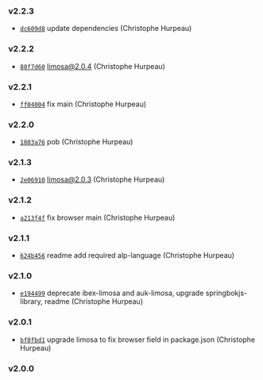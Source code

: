 ### v2.2.3

- [`dc609d8`](https://github.com/alpjs/alp-limosa/commit/dc609d882515ce0851e5fef13bc0d52a8cb0e9e0) update dependencies (Christophe Hurpeau)

### v2.2.2

- [`88f7d60`](https://github.com/alpjs/alp-limosa/commit/88f7d60ef45b1ab87e84cc5d0170a3748409a044) limosa@2.0.4 (Christophe Hurpeau)

### v2.2.1

- [`ff04004`](https://github.com/alpjs/alp-limosa/commit/ff04004834b7c78252248a7df7b3003ea66683cc) fix main (Christophe Hurpeau)

### v2.2.0

- [`1803a76`](https://github.com/alpjs/alp-limosa/commit/1803a76c67829fad07672fb765e055e85a9db80f) pob (Christophe Hurpeau)

### v2.1.3

- [`2e06910`](https://github.com/alpjs/alp-limosa/commit/2e069105ec670f44418043bc0d164d0cfb04429b) limosa@2.0.3 (Christophe Hurpeau)

### v2.1.2

- [`a213f4f`](https://github.com/alpjs/alp-limosa/commit/a213f4f64587b2e1255148eadc703ee58399dccf) fix browser main (Christophe Hurpeau)

### v2.1.1

- [`624b456`](https://github.com/alpjs/alp-limosa/commit/624b456282f34b6513d3a9d0eab0fcb3bff4fb0e) readme add required alp-language (Christophe Hurpeau)

### v2.1.0

- [`e194499`](https://github.com/alpjs/alp-limosa/commit/e19449981990483234702d73cc2669b0ea93535d) deprecate ibex-limosa and auk-limosa, upgrade springbokjs-library, readme (Christophe Hurpeau)

### v2.0.1

- [`bf8fbd1`](https://github.com/alpjs/alp-limosa/commit/bf8fbd16229aee19593f28da0a0121d6dbb9ec93) upgrade limosa to fix browser field in package.json (Christophe Hurpeau)

### v2.0.0
